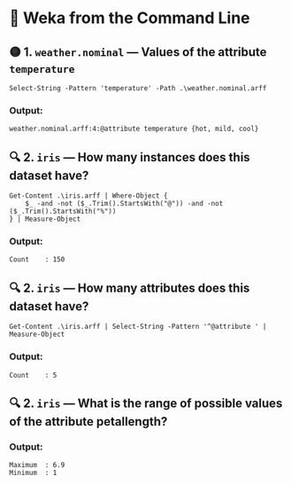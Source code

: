 # 🧠 Weka from the Command Line

## 🟡 1. `weather.nominal` — Values of the attribute `temperature`

    Select-String -Pattern 'temperature' -Path .\weather.nominal.arff

### Output:

    weather.nominal.arff:4:@attribute temperature {hot, mild, cool}

## 🔍 2. `iris` — How many instances does this dataset have?

    Get-Content .\iris.arff | Where-Object {
        $_ -and -not ($_.Trim().StartsWith("@")) -and -not ($_.Trim().StartsWith("%"))
    } | Measure-Object

### Output:

    Count    : 150

## 🔍 2. `iris` — How many attributes does this dataset have?

    Get-Content .\iris.arff | Select-String -Pattern '^@attribute ' | Measure-Object

### Output:

    Count    : 5

## 🔍 2. `iris` — What is the range of possible values of the attribute petallength?

### Output:

    Maximum  : 6.9
    Minimum  : 1